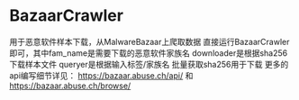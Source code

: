 # BazaarCrawler
用于恶意软件样本下载，从MalwareBazaar上爬取数据
直接运行BazaarCrawler即可，其中fam_name是需要下载的恶意软件家族名
downloader是根据sha256下载样本文件
queryer是根据输入标签/家族名 批量获取sha256用于下载
更多的api编写细节详见：
https://bazaar.abuse.ch/api/ 和 https://bazaar.abuse.ch/browse/
